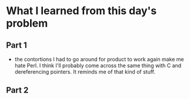 # What I learned from this day's problem

## Part 1
- the contortions I had to go around for product to work again make me hate Perl. I think I'll probably come across the same thing with C and dereferencing pointers. It reminds me of that kind of stuff.
## Part 2

